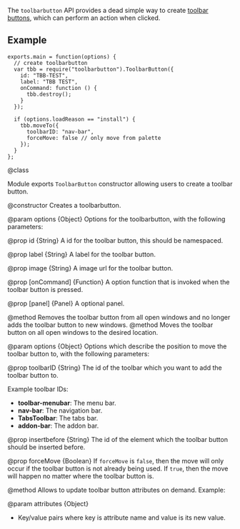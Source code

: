 <!-- contributed by Erik Vold [erikvvold@gmail.com]  -->


The `toolbarbutton` API provides a dead simple way to create
[toolbar buttons](https://developer.mozilla.org/en/XUL/toolbarbutton), which
can perform an action when clicked.

## Example ##

    exports.main = function(options) {
      // create toolbarbutton
      var tbb = require("toolbarbutton").ToolbarButton({
        id: "TBB-TEST",
        label: "TBB TEST",
        onCommand: function () {
          tbb.destroy(); 
        }
      });
    
      if (options.loadReason == "install") {
        tbb.moveTo({
          toolbarID: "nav-bar",
          forceMove: false // only move from palette
        });
      }
    };

<api name="ToolbarButton">
@class

Module exports `ToolbarButton` constructor allowing users to create a
toolbar button.

<api name="ToolbarButton">
@constructor
Creates a toolbarbutton.

@param options {Object}
  Options for the toolbarbutton, with the following parameters:

@prop id {String}
A id for the toolbar button, this should be namespaced.

@prop label {String}
A label for the toolbar button.

@prop image {String}
A image url for the toolbar button.

@prop [onCommand] {Function}
 A option function that is invoked when the toolbar button is pressed.

@prop [panel] {Panel}
  A optional panel.
</api>

<api name="destroy">
@method
Removes the toolbar button from all open windows and no longer adds the
toolbar button to new windows.
</api>

<api name="moveTo">
@method
Moves the toolbar button on all open windows to the desired location.

@param options {Object}
Options which describe the position to move the toolbar button to, with the
following parameters:

@prop toolbarID {String}
The id of the toolbar which you want to add the toolbar button to.

Example toolbar IDs:

- **toolbar-menubar**: The menu bar.
- **nav-bar**: The navigation bar.
- **TabsToolbar**: The tabs bar.
- **addon-bar**: The addon bar.

@prop insertbefore {String}
The id of the element which the toolbar button should be inserted before.

@prop forceMove {Boolean}
If `forceMove` is `false`, then the move will only occur if the toolbar button
is not already being used. If `true`, then the move will happen no matter where
the toolbar button is.

</api>
<api name="updateAttributes">
@method
Allows to update toolbar button attributes on demand. Example:

@param attributes {Object}
- Key/value pairs where key is attribute name and value is its new value.
</api>
</api>
